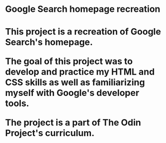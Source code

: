 <h1>Google Search homepage recreation<h1>

This project is a recreation of Google Search's homepage.

The goal of this project was to develop and practice my HTML and CSS skills as well as familiarizing myself with Google's developer tools. 

The project is a part of The Odin Project's curriculum.